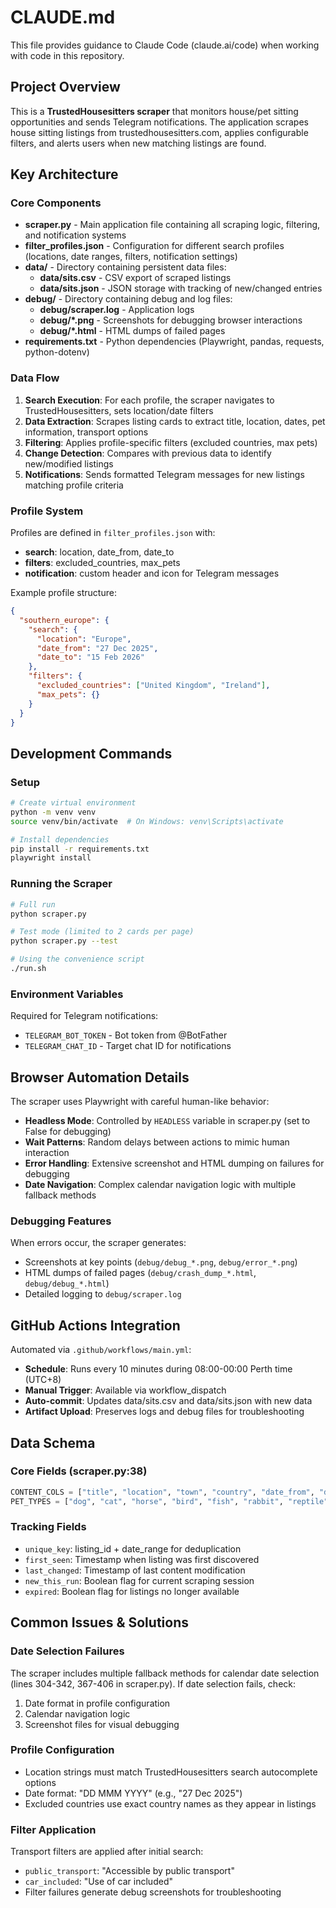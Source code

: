 # CLAUDE.md

This file provides guidance to Claude Code (claude.ai/code) when working with code in this repository.

## Project Overview

This is a **TrustedHousesitters scraper** that monitors house/pet sitting opportunities and sends Telegram notifications. The application scrapes house sitting listings from trustedhousesitters.com, applies configurable filters, and alerts users when new matching listings are found.

## Key Architecture

### Core Components

- **scraper.py** - Main application file containing all scraping logic, filtering, and notification systems
- **filter_profiles.json** - Configuration for different search profiles (locations, date ranges, filters, notification settings)
- **data/** - Directory containing persistent data files:
  - **data/sits.csv** - CSV export of scraped listings
  - **data/sits.json** - JSON storage with tracking of new/changed entries
- **debug/** - Directory containing debug and log files:
  - **debug/scraper.log** - Application logs
  - **debug/*.png** - Screenshots for debugging browser interactions
  - **debug/*.html** - HTML dumps of failed pages
- **requirements.txt** - Python dependencies (Playwright, pandas, requests, python-dotenv)

### Data Flow

1. **Search Execution**: For each profile, the scraper navigates to TrustedHousesitters, sets location/date filters
2. **Data Extraction**: Scrapes listing cards to extract title, location, dates, pet information, transport options
3. **Filtering**: Applies profile-specific filters (excluded countries, max pets)
4. **Change Detection**: Compares with previous data to identify new/modified listings
5. **Notifications**: Sends formatted Telegram messages for new listings matching profile criteria

### Profile System

Profiles are defined in `filter_profiles.json` with:
- **search**: location, date_from, date_to
- **filters**: excluded_countries, max_pets
- **notification**: custom header and icon for Telegram messages

Example profile structure:
```json
{
  "southern_europe": {
    "search": {
      "location": "Europe",
      "date_from": "27 Dec 2025", 
      "date_to": "15 Feb 2026"
    },
    "filters": {
      "excluded_countries": ["United Kingdom", "Ireland"],
      "max_pets": {}
    }
  }
}
```

## Development Commands

### Setup
```bash
# Create virtual environment
python -m venv venv
source venv/bin/activate  # On Windows: venv\Scripts\activate

# Install dependencies
pip install -r requirements.txt
playwright install
```

### Running the Scraper
```bash
# Full run
python scraper.py

# Test mode (limited to 2 cards per page)
python scraper.py --test

# Using the convenience script
./run.sh
```

### Environment Variables
Required for Telegram notifications:
- `TELEGRAM_BOT_TOKEN` - Bot token from @BotFather
- `TELEGRAM_CHAT_ID` - Target chat ID for notifications

## Browser Automation Details

The scraper uses Playwright with careful human-like behavior:
- **Headless Mode**: Controlled by `HEADLESS` variable in scraper.py (set to False for debugging)
- **Wait Patterns**: Random delays between actions to mimic human interaction
- **Error Handling**: Extensive screenshot and HTML dumping on failures for debugging
- **Date Navigation**: Complex calendar navigation logic with multiple fallback methods

### Debugging Features

When errors occur, the scraper generates:
- Screenshots at key points (`debug/debug_*.png`, `debug/error_*.png`)
- HTML dumps of failed pages (`debug/crash_dump_*.html`, `debug/debug_*.html`)
- Detailed logging to `debug/scraper.log`

## GitHub Actions Integration

Automated via `.github/workflows/main.yml`:
- **Schedule**: Runs every 10 minutes during 08:00-00:00 Perth time (UTC+8)
- **Manual Trigger**: Available via workflow_dispatch
- **Auto-commit**: Updates data/sits.csv and data/sits.json with new data
- **Artifact Upload**: Preserves logs and debug files for troubleshooting

## Data Schema

### Core Fields (scraper.py:38)
```python
CONTENT_COLS = ["title", "location", "town", "country", "date_from", "date_to", "reviewing"] + PET_TYPES
PET_TYPES = ["dog", "cat", "horse", "bird", "fish", "rabbit", "reptile", "poultry", "livestock", "small_pets"]
```

### Tracking Fields
- `unique_key`: listing_id + date_range for deduplication
- `first_seen`: Timestamp when listing was first discovered
- `last_changed`: Timestamp of last content modification
- `new_this_run`: Boolean flag for current scraping session
- `expired`: Boolean flag for listings no longer available

## Common Issues & Solutions

### Date Selection Failures
The scraper includes multiple fallback methods for calendar date selection (lines 304-342, 367-406 in scraper.py). If date selection fails, check:
1. Date format in profile configuration
2. Calendar navigation logic
3. Screenshot files for visual debugging

### Profile Configuration
- Location strings must match TrustedHousesitters search autocomplete options
- Date format: "DD MMM YYYY" (e.g., "27 Dec 2025")
- Excluded countries use exact country names as they appear in listings

### Filter Application
Transport filters are applied after initial search:
- `public_transport`: "Accessible by public transport"
- `car_included`: "Use of car included"
- Filter failures generate debug screenshots for troubleshooting